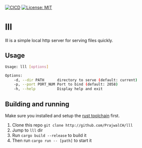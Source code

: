 [![CICD](https://github.com/PrajwalCH/lll/actions/workflows/CICD.yml/badge.svg?branch=main)](https://github.com/PrajwalCH/lll/actions/workflows/CICD.yml) [![License: MIT](https://img.shields.io/badge/License-MIT-yellow.svg)](https://opensource.org/licenses/MIT)

# lll

lll is a simple local http server for serving files quickly.

## Usage

```bash
Usage: lll [options]

Options:
    -d, --dir PATH      directory to serve (default: current)
    -p, --port PORT_NUM Port to bind (default: 2058)
    -h, --help          Display help and exit
```

## Building and running

Make sure you installed and setup the [rust toolchain](https://www.rust-lang.org/tools/install) first.

1. Clone this repo `git clone http://github.com/PrajwalCH/lll`
2. Jump to `lll` dir
3. Run `cargo build --release` to build it
4. Then run `cargo run -- [path]` to start it
